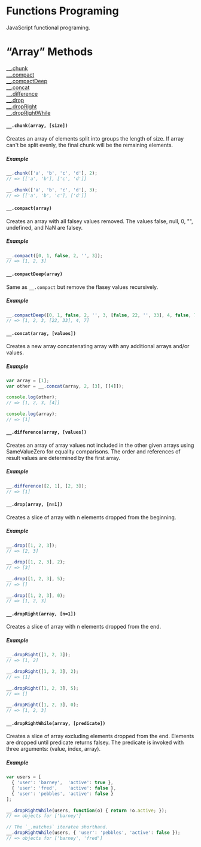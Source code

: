 # Functions Programing
JavaScript functional programing.

# “Array” Methods

[__.chunk](https://github.com/rakeshongithub/core-js-func#__chunkarray-size)<br/>
[__.compact](https://github.com/rakeshongithub/core-js-func#__compactarray)<br/>
[__.compactDeep](https://github.com/rakeshongithub/core-js-func#__compactdeeparray)<br/>
[__.concat](https://github.com/rakeshongithub/core-js-func#__concatarray-values)<br/>
[__.difference](https://github.com/rakeshongithub/core-js-func#__differencearray-values)<br/>
[__.drop](https://github.com/rakeshongithub/core-js-func#__droparray-n1)<br/>
[__.dropRight](https://github.com/rakeshongithub/core-js-func#__droprightarray-n1)<br/>
[__.dropRightWhile](https://github.com/rakeshongithub/core-js-func#__droprightwhilearray-predicate)<br/>


#### `__.chunk(array, [size])`
Creates an array of elements split into groups the length of size. If array can't be split evenly, the final chunk will be the remaining elements.

##### Example
```javascript
__.chunk(['a', 'b', 'c', 'd'], 2);
// => [['a', 'b'], ['c', 'd']]
 
__.chunk(['a', 'b', 'c', 'd'], 3);
// => [['a', 'b', 'c'], ['d']]
```


#### `__.compact(array)`
Creates an array with all falsey values removed. The values false, null, 0, "", undefined, and NaN are falsey.

##### Example
```javascript
__.compact([0, 1, false, 2, '', 3]);
// => [1, 2, 3]
```


#### `__.compactDeep(array)`
Same as `__.compact` but remove the flasey values recursively.

##### Example
```javascript
__.compactDeep([0, 1, false, 2, '', 3, [false, 22, '', 33], 4, false, 7]);
// => [1, 2, 3, [22, 33], 4, 7]
```


#### `__.concat(array, [values])`
Creates a new array concatenating array with any additional arrays and/or values.

##### Example
```javascript
var array = [1];
var other = __.concat(array, 2, [3], [[4]]);

console.log(other);
// => [1, 2, 3, [4]]
 
console.log(array);
// => [1]
```


#### `__.difference(array, [values])`
Creates an array of array values not included in the other given arrays using SameValueZero for equality comparisons. The order and references of result values are determined by the first array.

##### Example
```javascript
__.difference([2, 1], [2, 3]);
// => [1]
```


#### `__.drop(array, [n=1])`
Creates a slice of array with n elements dropped from the beginning.

##### Example
```javascript
__.drop([1, 2, 3]);
// => [2, 3]
 
__.drop([1, 2, 3], 2);
// => [3]
 
__.drop([1, 2, 3], 5);
// => []
 
__.drop([1, 2, 3], 0);
// => [1, 2, 3]
```


#### `__.dropRight(array, [n=1])`
Creates a slice of array with n elements dropped from the end.

##### Example
```javascript
__.dropRight([1, 2, 3]);
// => [1, 2]
 
__.dropRight([1, 2, 3], 2);
// => [1]
 
__.dropRight([1, 2, 3], 5);
// => []
 
__.dropRight([1, 2, 3], 0);
// => [1, 2, 3]
```

#### `__.dropRightWhile(array, [predicate])`
Creates a slice of array excluding elements dropped from the end. Elements are dropped until predicate returns falsey. The predicate is invoked with three arguments: (value, index, array).

##### Example
```javascript
var users = [
  { 'user': 'barney',  'active': true },
  { 'user': 'fred',    'active': false },
  { 'user': 'pebbles', 'active': false }
];
 
__.dropRightWhile(users, function(o) { return !o.active; });
// => objects for ['barney']
 
// The `_.matches` iteratee shorthand.
__.dropRightWhile(users, { 'user': 'pebbles', 'active': false });
// => objects for ['barney', 'fred']
```